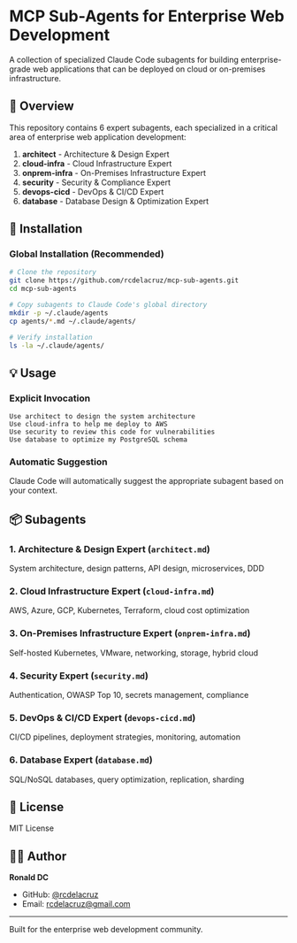 # MCP Sub-Agents for Enterprise Web Development

A collection of specialized Claude Code subagents for building enterprise-grade web applications that can be deployed on cloud or on-premises infrastructure.

## 🎯 Overview

This repository contains 6 expert subagents, each specialized in a critical area of enterprise web application development:

1. **architect** - Architecture & Design Expert
2. **cloud-infra** - Cloud Infrastructure Expert
3. **onprem-infra** - On-Premises Infrastructure Expert
4. **security** - Security & Compliance Expert
5. **devops-cicd** - DevOps & CI/CD Expert
6. **database** - Database Design & Optimization Expert

## 🚀 Installation

### Global Installation (Recommended)

```bash
# Clone the repository
git clone https://github.com/rcdelacruz/mcp-sub-agents.git
cd mcp-sub-agents

# Copy subagents to Claude Code's global directory
mkdir -p ~/.claude/agents
cp agents/*.md ~/.claude/agents/

# Verify installation
ls -la ~/.claude/agents/
```

## 💡 Usage

### Explicit Invocation

```
Use architect to design the system architecture
Use cloud-infra to help me deploy to AWS
Use security to review this code for vulnerabilities
Use database to optimize my PostgreSQL schema
```

### Automatic Suggestion

Claude Code will automatically suggest the appropriate subagent based on your context.

## 📦 Subagents

### 1. Architecture & Design Expert (`architect.md`)
System architecture, design patterns, API design, microservices, DDD

### 2. Cloud Infrastructure Expert (`cloud-infra.md`)
AWS, Azure, GCP, Kubernetes, Terraform, cloud cost optimization

### 3. On-Premises Infrastructure Expert (`onprem-infra.md`)
Self-hosted Kubernetes, VMware, networking, storage, hybrid cloud

### 4. Security Expert (`security.md`)
Authentication, OWASP Top 10, secrets management, compliance

### 5. DevOps & CI/CD Expert (`devops-cicd.md`)
CI/CD pipelines, deployment strategies, monitoring, automation

### 6. Database Expert (`database.md`)
SQL/NoSQL databases, query optimization, replication, sharding

## 📄 License

MIT License

## 👨‍💻 Author

**Ronald DC**
- GitHub: [@rcdelacruz](https://github.com/rcdelacruz)
- Email: rcdelacruz@gmail.com

---

Built for the enterprise web development community.
